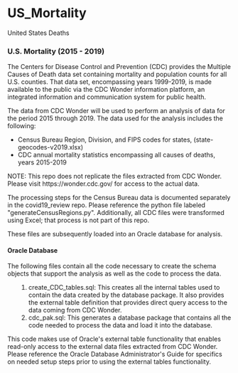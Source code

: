 # US_Mortality
United States Deaths
<h3> U.S. Mortality (2015 - 2019)</h3>

<p> The Centers for Disease Control and Prevention (CDC) provides the Multiple Causes of Death data set containing mortality and population counts for all U.S. counties. That data set, encompassing years 1999-2019, is made available to the public via the CDC Wonder information platform, an integrated information and communication system for public health.</p>

<p>The data from CDC Wonder will be used to perform an analysis of data for the period 2015 through 2019.
   The data used for the analysis includes the following:
</p>
    <ul>
    <li> Census Bureau Region, Division, and FIPS codes for states, 
         (state-geocodes-v2019.xlsx)</li>
    <li> CDC annual mortality statistics encompassing all causes of deaths, 
         years 2015-2019 </li>
    </ul>

<p> NOTE: This repo does not replicate the files extracted from CDC Wonder.  Please visit 
    https://wonder.cdc.gov/ for access to the actual data.
</p>

<p> The processing steps for the Census Bureau data is documented separately in the covid19_review repo.
    Please reference the python file labeled "generateCensusRegions.py".  Additionally, all CDC files
    were transformed using Excel; that process is not part of this repo.</p>

<p> These files are subsequently loaded into an Oracle database for analysis.</p>

<h4> Oracle Database </h4>    
    
<p> The following files contain all the code necessary to create the schema objects that support the
    analysis as well as the code to process the data. </p>
    <ul>
    <ol>
        <li> create_CDC_tables.sql: This creates all the internal tables used to contain 
             the data created by the database package.  It also provides the external table
             definition that provides direct query access to the data coming from CDC Wonder.</li>
        <li> cdc_pak.sql: This generates a database package that contains all the
             code needed to process the data and load it into the database.</li>
    </ol>
    </ul>
<p> This code makes use of Oracle's external table functionality that enables read-only access to 
    the external data files extracted from CDC Wonder.  Please reference the Oracle Database    
    Administrator's Guide for specifics on needed setup steps prior to using the external tables
    functionality.</p
